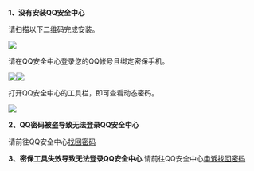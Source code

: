 **1、没有安装QQ安全中心**

请扫描以下二维码完成安装。

![](http://imgcache.tcecqpoc.fsphere.cn/image/mc.qcloudimg.com/static/img/b0fc2ebd967ffabc4f9f10eefb28dc38/123.png)

请在QQ安全中心登录您的QQ帐号且绑定密保手机。

![](http://imgcache.tcecqpoc.fsphere.cn/image/mc.qcloudimg.com/static/img/198b616b65fbfb7167a9da1ced335336/456.jpg)![](http://imgcache.tcecqpoc.fsphere.cn/image/mc.qcloudimg.com/static/img/186fc57495ac79f2c94c4dfc8ed7b1b7/img567229228eae5.jpg)

打开QQ安全中心的工具栏，即可查看动态密码。

![](http://imgcache.tcecqpoc.fsphere.cn/image/mc.qcloudimg.com/static/img/ef8bc594f489abbab1c754b94da8b8d6/789.png)

**2、QQ密码被盗导致无法登录QQ安全中心**

请前往QQ安全中心[找回密码](http://aq.qq.com/cn2/findpsw/pc/pc_find_pwd_input_account)



**3、密保工具失效导致无法登录QQ安全中心**
​
请前往QQ安全中心[申诉找回密码](http://aq.qq.com/cn2/appeal/appeal_index)

